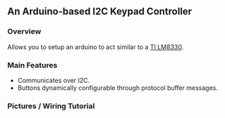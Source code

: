 ## An Arduino-based I2C Keypad Controller ##

### Overview ###

Allows you to setup an arduino to act similar to a [TI LM8330](http://www.ti.com/lit/ds/symlink/lm8330.pdf). 

### Main Features ###

- Communicates over I2C.
- Buttons dynamically configurable through protocol buffer messages. 

### Pictures / Wiring Tutorial ###
